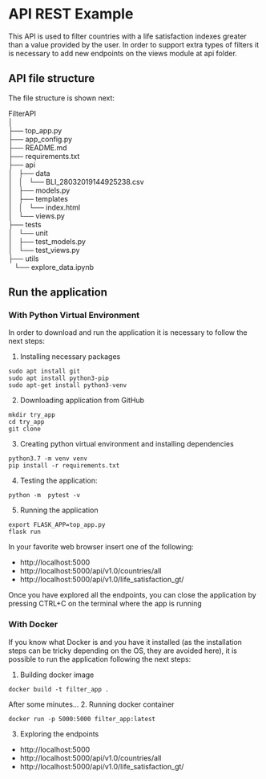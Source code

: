 # API REST Example

This API is used to filter countries with a life satisfaction indexes greater than a value provided by the user. In order to support extra types of filters it is necessary to add new endpoints on the views module at api folder.

## API file structure
The file structure is shown next:

FilterAPI  
│  
├── top_app.py  
├── app_config.py  
├── README.md  
├── requirements.txt  
├── api  
│   ├── data  
│   │   └── BLI_28032019144925238.csv  
│   ├── models.py  
│   ├── templates  
│   │   └── index.html  
│   └── views.py  
├── tests  
│   └── unit  
│       ├── test_models.py  
│       └── test_views.py  
├── utils  
    └── explore_data.ipynb  


## Run the application
### With Python Virtual Environment 
In order to download and run the application it is necessary to follow the next steps:

1. Installing necessary packages
```
sudo apt install git
sudo apt install python3-pip
sudo apt-get install python3-venv
```

2. Downloading application from GitHub
```
mkdir try_app
cd try_app
git clone 
```

3. Creating python virtual environment and installing dependencies
```
python3.7 -m venv venv
pip install -r requirements.txt
```

4. Testing the application:
```
python -m  pytest -v
```

5. Running the application
```
export FLASK_APP=top_app.py
flask run
```
In your favorite web browser insert one of the following:
  * http://localhost:5000 
  * http://localhost:5000/api/v1.0/countries/all
  * http://localhost:5000/api/v1.0/life_satisfaction_gt/<index>

Once you have explored all the endpoints, you can close the application by pressing CTRL+C on the terminal where the app is running

### With Docker
If you know what Docker is and you have it installed (as the installation steps can be tricky depending on the OS, they are avoided here), it is possible to run the application following the next steps:
1. Building docker image
```
docker build -t filter_app .
```
After some minutes...
2. Running docker container
```
docker run -p 5000:5000 filter_app:latest
```
3. Exploring the endpoints
  * http://localhost:5000 
  * http://localhost:5000/api/v1.0/countries/all
  * http://localhost:5000/api/v1.0/life_satisfaction_gt/<index>

